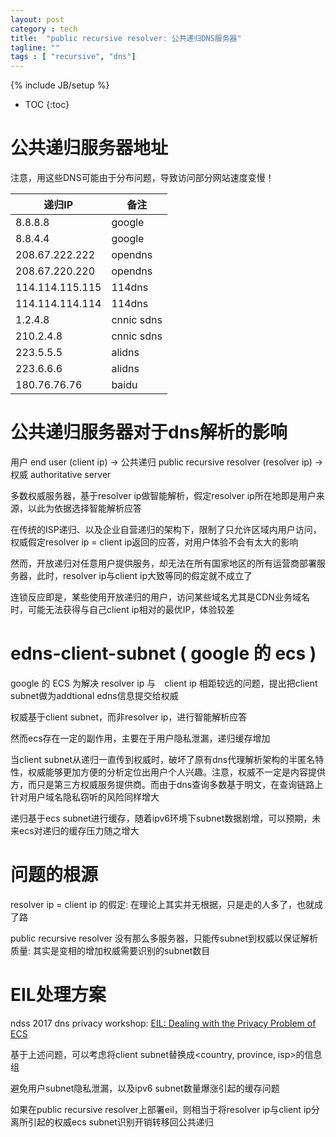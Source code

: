 ```yaml
---
layout: post
category : tech
title:  "public recursive resolver: 公共递归DNS服务器"
tagline: ""
tags : [ "recursive", "dns"]
---
```

{% include JB/setup %}

* TOC
{:toc}

# 公共递归服务器地址

注意，用这些DNS可能由于分布问题，导致访问部分网站速度变慢！

| 递归IP | 备注 |
| ------ | ---- |
| 8.8.8.8 | google |
| 8.8.4.4 | google |
| 208.67.222.222 | opendns |
| 208.67.220.220 | opendns |
| 114.114.115.115 | 114dns |
| 114.114.114.114 | 114dns |
| 1.2.4.8 | cnnic sdns |
| 210.2.4.8 | cnnic sdns |
| 223.5.5.5 | alidns |
| 223.6.6.6 | alidns |
| 180.76.76.76 | baidu |

# 公共递归服务器对于dns解析的影响

用户 end user (client ip) -> 公共递归 public recursive resolver (resolver ip) -> 权威 authoritative server

多数权威服务器，基于resolver ip做智能解析，假定resolver ip所在地即是用户来源，以此为依据选择智能解析应答

在传统的ISP递归、以及企业自营递归的架构下，限制了只允许区域内用户访问，权威假定resolver ip = client ip返回的应答，对用户体验不会有太大的影响

然而，开放递归对任意用户提供服务，却无法在所有国家地区的所有运营商部署服务器，此时，resolver ip与client ip大致等同的假定就不成立了

连锁反应即是，某些使用开放递归的用户，访问某些域名尤其是CDN业务域名时，可能无法获得与自己client ip相对的最优IP，体验较差

# edns-client-subnet ( google 的 ecs )

google 的 ECS 为解决 resolver ip 与　client ip 相距较远的问题，提出把client subnet做为addtional edns信息提交给权威

权威基于client subnet，而非resolver ip，进行智能解析应答

然而ecs存在一定的副作用，主要在于用户隐私泄漏，递归缓存增加

当client subnet从递归一直传到权威时，破坏了原有dns代理解析架构的半匿名特性，权威能够更加方便的分析定位出用户个人兴趣。注意，权威不一定是内容提供方，而只是第三方权威服务提供商。而由于dns查询多数基于明文，在查询链路上针对用户域名隐私窃听的风险同样增大

递归基于ecs subnet进行缓存，随着ipv6环境下subnet数据剧增，可以预期，未来ecs对递归的缓存压力随之增大

# 问题的根源

resolver ip = client ip 的假定: 在理论上其实并无根据，只是走的人多了，也就成了路

public recursive resolver 没有那么多服务器，只能传subnet到权威以保证解析质量: 其实是变相的增加权威需要识别的subnet数目 

# EIL处理方案

ndss 2017 dns privacy workshop: [EIL: Dealing with the Privacy Problem of ECS](https://github.com/abbypan/dns_test_eil)

基于上述问题，可以考虑将client subnet替换成<country, province, isp>的信息组

避免用户subnet隐私泄漏，以及ipv6 subnet数量爆涨引起的缓存问题

如果在public recursive resolver上部署eil，则相当于将resolver ip与client ip分离所引起的权威ecs subnet识别开销转移回公共递归
